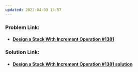 ```yaml
---
updated: 2022-04-03 13:57
---
```

### **Problem Link:**

- #### [Design a Stack With Increment Operation #1381](https://leetcode.com/problems/design-a-stack-with-increment-operation/)

### **Solution Link:**

- #### [Design a Stack With Increment Operation #1381 solution](./Solution.java )
